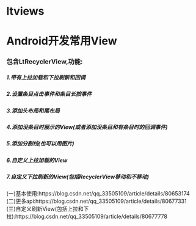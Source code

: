 # ltviews
<h1>Android开发常用View</h1>
<h3>包含LtRecyclerView,功能:</h4>
<h5>1.带有上拉加载和下拉刷新和回调</h5>
<h5>2.设置条目点击事件和条目长按事件</h5>
<h5>3.添加头布局和尾布局</h5>
<h5>4.添加没条目时展示的View(或者添加没条目和有条目时的回调事件)</h5>
<h5>5.添加分割线(也可以用图片)</h5>
<h5>6.自定义上拉加载的View</h5>
<h5>7.自定义下拉刷新的View(包括RecyclerView移动和不移动)</h5>
(一)基本使用:<a hear="https://blog.csdn.net/qq_33505109/article/details/80653174">https://blog.csdn.net/qq_33505109/article/details/80653174</a></br>
(二)更多api:<a hear="https://blog.csdn.net/qq_33505109/article/details/80677331">https://blog.csdn.net/qq_33505109/article/details/80677331</a></br>
(三)自定义刷新View(包括上拉和下拉):<a hear="https://blog.csdn.net/qq_33505109/article/details/80677778">https://blog.csdn.net/qq_33505109/article/details/80677778</a></br>
